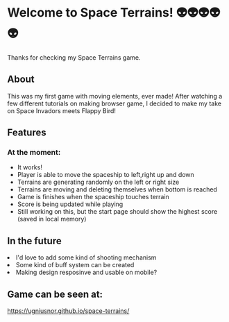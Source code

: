 # Welcome to Space Terrains! 👽👽👽👽👽


Thanks for checking my Space Terrains game.


## About
This was my first game  with moving elements, ever made! After watching a few different tutorials on making browser game, I decided to make my take on Space Invadors meets Flappy Bird!

## Features

<h3> At the moment:</h3>
<ul>
<li> It works!
 <li> Player is able to move the spaceship to left,right up and down
<li> Terrains are generating randomly on the left or right size
<li> Terrains are moving and deleting themselves when bottom is reached
<li> Game is finishes when the spaceship touches terrain
<li> Score is being updated while playing
<li> Still working on this, but the start page should show the highest score (saved in local memory)
</ul>

## In the future

<li> I'd love to add some kind of shooting mechanism 
<li> Some kind of buff system can be created
<li> Making design resposinve and usable on mobile?

## Game can be seen at:

<a> https://ugniusnor.github.io/space-terrains/
